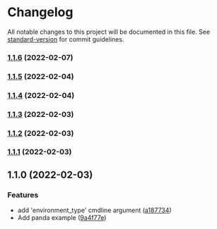 # Changelog

All notable changes to this project will be documented in this file. See [standard-version](https://github.com/conventional-changelog/standard-version) for commit guidelines.

### [1.1.6](https://github.com/rickstaa/ros-gazebo-gym-examples/compare/v1.1.5...v1.1.6) (2022-02-07)

### [1.1.5](https://github.com/rickstaa/ros-gazebo-gym-examples/compare/v1.1.4...v1.1.5) (2022-02-04)

### [1.1.4](https://github.com/rickstaa/ros-gazebo-gym-examples/compare/v1.1.3...v1.1.4) (2022-02-04)

### [1.1.3](https://github.com/rickstaa/ros-gazebo-gym-examples/compare/v1.1.2...v1.1.3) (2022-02-03)

### [1.1.2](https://github.com/rickstaa/ros-gazebo-gym-examples/compare/v1.1.1...v1.1.2) (2022-02-03)

### [1.1.1](https://github.com/rickstaa/ros-gazebo-gym-examples/compare/v1.1.0...v1.1.1) (2022-02-03)

## 1.1.0 (2022-02-03)


### Features

* add 'environment_type' cmdline argument ([a187734](https://github.com/rickstaa/ros-gazebo-gym-examples/commit/a187734c872e0f9c7911232daffd05dc0d86d022))
* Add panda example ([9a4f77e](https://github.com/rickstaa/ros-gazebo-gym-examples/commit/9a4f77e99623e2ebbb878754c50935f50cb22b57))
